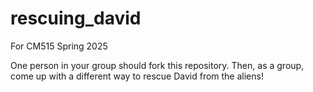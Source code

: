 # rescuing_david
For CM515 Spring 2025

One person in your group should fork this repository. Then, as a group, come up with a different way to rescue David from the aliens!
